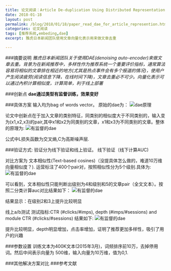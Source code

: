 ```yaml
---
title: 论文阅读：Article De-duplication Using Distributed Representations
date: 2018-01-18
layout: post
permalink: /blog/2018/01/18/paper_read_dae_for_article_represention.html
categories: 论文阅读
tags: [推荐系统,embeding,dae]
excerpt: 雅虎日本新闻团队使用文章向量化表示用来做文章去重

---
```


###摘要说明
*雅虎日本新闻团队关于使用DAE(denoising auto-encoder)来做文章去重。背景为在新闻推荐中，多样性作为推荐系统一个重要评价指标，通常算法容易将相似的文章排在相近的地方(尤其是热点事件会有多个报道的情况)，使用户产生阅读疲劳(阅读信息下降，在线时间下降)，文章去重必不可少。向量化表示可以通过內积计算相似度，计算简单，利于线上部署*

###创新点
**dae通过类型有监督训练，效果变好**

###具体方案
输入均为bag of words vector。
原始的dae为：
![dae原理](http://ashan2012.github.io/images/paper_read_dae_for_article_represention/1.png)

论文中创新点在于加入文章的类别特征，同类别的相似度大于不同类别的，输入变为(x1,x2,x3)的pair,其中x1和x2为同类别的文章，x1和x3为不同类别的文章。整体的原理为:
![有监督的dae](http://ashan2012.github.io/images/paper_read_dae_for_article_represention/2.png)

公式中L损失函数为交叉熵,C为高斯噪声层.

###验证方式:
验证分为线下验证和线上验证。
线下验证（线下计算AUC)

对比方案为 文本相似性(Text-based cosines)（没提具体怎么做的，难道10万维向量相似度？). 运营标注了400个pair对，按照相似性分为5个级别.具体为:
![有监督的dae](http://ashan2012.github.io/images/paper_read_dae_for_article_represention/3.png)

可以看到，文本相似性只能判断出级别为4和级别和5的文章pair（全文文本）。按照二分类计算auc对比结果如下：
![有监督的dae](http://ashan2012.github.io/images/paper_read_dae_for_article_represention/4.png)

结果显示：在级别2和3上提升比较明显

线上a/b测试
测试指标:CTR (#clicks/#imps), depth (#imps/#sessions) and module CTR (#clicks/#sessions)
结果如下:
![有监督的dae](http://ashan2012.github.io/images/paper_read_dae_for_article_represention/5.png)

提升比较明显，depth明显增加，点击率增加，证明了推荐更加多样性，吸引了用户的兴趣




###参数设置
训练文本为400K文本(2015年3月)，词频排序前10万，去掉停用词。然后中间表示向量为 500维，输入向量为10万维，值为0,1.

###其他解决方案对比
###参考文献

